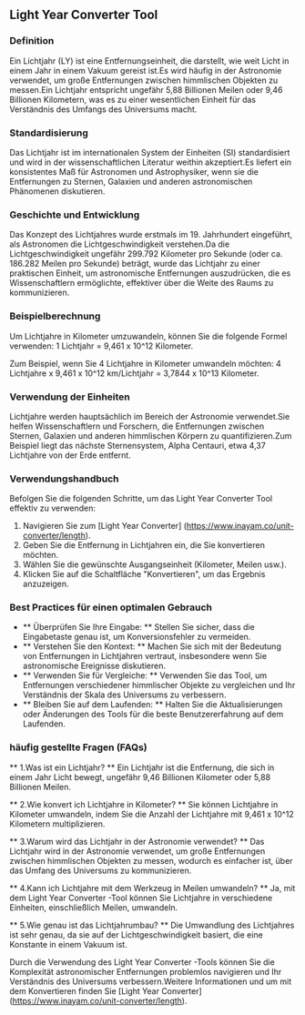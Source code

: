 ## Light Year Converter Tool

### Definition
Ein Lichtjahr (LY) ist eine Entfernungseinheit, die darstellt, wie weit Licht in einem Jahr in einem Vakuum gereist ist.Es wird häufig in der Astronomie verwendet, um große Entfernungen zwischen himmlischen Objekten zu messen.Ein Lichtjahr entspricht ungefähr 5,88 Billionen Meilen oder 9,46 Billionen Kilometern, was es zu einer wesentlichen Einheit für das Verständnis des Umfangs des Universums macht.

### Standardisierung
Das Lichtjahr ist im internationalen System der Einheiten (SI) standardisiert und wird in der wissenschaftlichen Literatur weithin akzeptiert.Es liefert ein konsistentes Maß für Astronomen und Astrophysiker, wenn sie die Entfernungen zu Sternen, Galaxien und anderen astronomischen Phänomenen diskutieren.

### Geschichte und Entwicklung
Das Konzept des Lichtjahres wurde erstmals im 19. Jahrhundert eingeführt, als Astronomen die Lichtgeschwindigkeit verstehen.Da die Lichtgeschwindigkeit ungefähr 299.792 Kilometer pro Sekunde (oder ca. 186.282 Meilen pro Sekunde) beträgt, wurde das Lichtjahr zu einer praktischen Einheit, um astronomische Entfernungen auszudrücken, die es Wissenschaftlern ermöglichte, effektiver über die Weite des Raums zu kommunizieren.

### Beispielberechnung
Um Lichtjahre in Kilometer umzuwandeln, können Sie die folgende Formel verwenden:
1 Lichtjahr = 9,461 x 10^12 Kilometer.

Zum Beispiel, wenn Sie 4 Lichtjahre in Kilometer umwandeln möchten:
4 Lichtjahre x 9,461 x 10^12 km/Lichtjahr = 3,7844 x 10^13 Kilometer.

### Verwendung der Einheiten
Lichtjahre werden hauptsächlich im Bereich der Astronomie verwendet.Sie helfen Wissenschaftlern und Forschern, die Entfernungen zwischen Sternen, Galaxien und anderen himmlischen Körpern zu quantifizieren.Zum Beispiel liegt das nächste Sternensystem, Alpha Centauri, etwa 4,37 Lichtjahre von der Erde entfernt.

### Verwendungshandbuch
Befolgen Sie die folgenden Schritte, um das Light Year Converter Tool effektiv zu verwenden:
1. Navigieren Sie zum [Light Year Converter] (https://www.inayam.co/unit-converter/length).
2. Geben Sie die Entfernung in Lichtjahren ein, die Sie konvertieren möchten.
3. Wählen Sie die gewünschte Ausgangseinheit (Kilometer, Meilen usw.).
4. Klicken Sie auf die Schaltfläche "Konvertieren", um das Ergebnis anzuzeigen.

### Best Practices für einen optimalen Gebrauch
- ** Überprüfen Sie Ihre Eingabe: ** Stellen Sie sicher, dass die Eingabetaste genau ist, um Konversionsfehler zu vermeiden.
- ** Verstehen Sie den Kontext: ** Machen Sie sich mit der Bedeutung von Entfernungen in Lichtjahren vertraut, insbesondere wenn Sie astronomische Ereignisse diskutieren.
- ** Verwenden Sie für Vergleiche: ** Verwenden Sie das Tool, um Entfernungen verschiedener himmlischer Objekte zu vergleichen und Ihr Verständnis der Skala des Universums zu verbessern.
- ** Bleiben Sie auf dem Laufenden: ** Halten Sie die Aktualisierungen oder Änderungen des Tools für die beste Benutzererfahrung auf dem Laufenden.

### häufig gestellte Fragen (FAQs)

** 1.Was ist ein Lichtjahr? **
Ein Lichtjahr ist die Entfernung, die sich in einem Jahr Licht bewegt, ungefähr 9,46 Billionen Kilometer oder 5,88 Billionen Meilen.

** 2.Wie konvert ich Lichtjahre in Kilometer? **
Sie können Lichtjahre in Kilometer umwandeln, indem Sie die Anzahl der Lichtjahre mit 9,461 x 10^12 Kilometern multiplizieren.

** 3.Warum wird das Lichtjahr in der Astronomie verwendet? **
Das Lichtjahr wird in der Astronomie verwendet, um große Entfernungen zwischen himmlischen Objekten zu messen, wodurch es einfacher ist, über das Umfang des Universums zu kommunizieren.

** 4.Kann ich Lichtjahre mit dem Werkzeug in Meilen umwandeln? **
Ja, mit dem Light Year Converter -Tool können Sie Lichtjahre in verschiedene Einheiten, einschließlich Meilen, umwandeln.

** 5.Wie genau ist das Lichtjahrumbau? **
Die Umwandlung des Lichtjahres ist sehr genau, da sie auf der Lichtgeschwindigkeit basiert, die eine Konstante in einem Vakuum ist.

Durch die Verwendung des Light Year Converter -Tools können Sie die Komplexität astronomischer Entfernungen problemlos navigieren und Ihr Verständnis des Universums verbessern.Weitere Informationen und um mit dem Konvertieren finden Sie [Light Year Converter] (https://www.inayam.co/unit-converter/length).